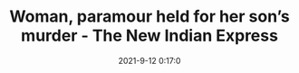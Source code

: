 ---
"title": "Woman, paramour held for her son’s murder - The New Indian Express"
"date": "2021-9-12 0:17:0"
"feed_name": "GOOGLENEWSDRILLING"
"feed_website": "https://news.google.com/search?q=drilling%2Bincident&hl=en-US&gl=US&ceid=US:en"
"feed_rss": "https://news.google.com/rss/search?q=drilling%2Bincident&hl=en-US&gl=US&ceid=US:en"
"link": "https://www.newindianexpress.com/cities/bengaluru/2021/sep/12/woman-paramour-held-for-her-sons-murder-2357507.html"
"file": "_posts/2021-1-1-93cca75df034007d3c7d195c10c6f26291bd1a7d.md"
"accident": "0"
"drilling": "0"
"dead": "0"
"injured": "0"
---